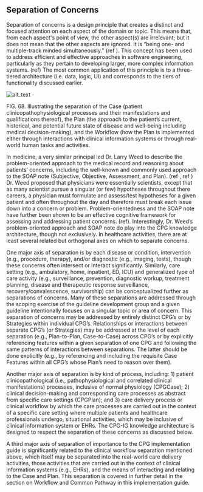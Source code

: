 
## **Separation of Concerns**

Separation of concerns is a design principle that creates a distinct and focused attention on each aspect of the domain or topic. This means that, from each aspect's point of view, the other aspect(s) are irrelevant; but it does not mean that the other aspects are ignored. It is “being one- and multiple-track minded simultaneously.”  (ref <!-- Dijkstra, Edsger W (1982). "On the role of scientific thought". Selected writings on Computing: A Personal Perspective. New York, NY, USA: Springer-Verlag. pp. 60–66. ISBN 0-387-90652-5.; Gossman, William; Lew, Valerie; Ghassemzadeh, Sassan (2019), "SOAP Notes", StatPearls, StatPearls Publishing, PMID 29489268 !--> ).  This concept has been used to address efficient and effective approaches in software engineering, particularly as they pertain to developing larger, more complex information systems. (ref)  The most common application of this principle is to a three-tiered architecture (i.e. data, logic, UI) and corresponds to the tiers of functionality discussed earlier.

![alt_text](images/CPG-12-01.png "image_tooltip")


FIG. 68. Illustrating the separation of the Case (patient clinicopathophysiological processes and their manifestations and qualifications thereof), the Plan (the approach to the patient’s current, historical, and potential future state of disease and well-being including medical decision-making), and the Workflow (how the Plan is implemented either through interactions with clinical information systems or through real-world human tasks and activities.

In medicine, a very similar principal led Dr. Larry Weed to describe the problem-oriented approach to the medical record and reasoning about patients’ concerns, including the well-known and commonly used approach to the SOAP note (Subjective, Objective, Assessment, and Plan). (ref <!-- Jaroudi, Sarah; Payne, J. Drew DO Remembering Lawrence Weed: A Pioneer of the SOAP Note, Academic Medicine: January 2019 - Volume 94 - Issue 1 - p 11 doi: 10.1097/ACM.0000000000002483 !-->, ref <!-- J Am Med Inform Assoc. 2014 Nov; 21(6): 964–968.
Published online 2014 May 28. doi: 10.1136/amiajnl-2014-002776 !-->)   Dr. Weed proposed that physicians were essentially scientists, except that as many scientist pursue a singular (or few) hypotheses throughout there careers, a physician must formulate and assess/test hypotheses for a given patient and often throughout the day and therefore must break each issue down into a concern or problem.  Problem-orientedness and the SOAP note have further been shown to be an effective cognitive framework for assessing and addressing patient concerns. (ref).  Interestingly, Dr. Weed’s problem-oriented approach and SOAP note do play into the CPG knowledge architecture, though not exclusively.  In healthcare activities, there are at least several related but orthogonal axes on which to separate concerns.

One major axis of separation is by each disease or condition, intervention (e.g., procedure, therapy), and/or diagnostic (e.g., imaging, tests), though these concerns often intersect or interact significantly. Similarly, care setting (e.g., ambulatory, home, inpatient, ED, ICU) and generalized type of care activity (e.g., surveillance, prevention, diagnostic workup, treatment planning, disease and therapeutic response surveillance, recovery/convalescence, survivorship) can be conceptualized further as  separations of concerns.  Many of these separations are addressed through the scoping exercise of the guideline development group and a given guideline intentionally focuses on a singular topic or area of concern. This separation of concerns may be addressed by entirely distinct CPG’s or by Strategies within individual CPG’s.  Relationships or interactions between separate CPG’s (or Strategies) may be addressed at the level of each separation (e.g., Plan-to-Plan, Case-to-Case) across CPG’s or by explicitly referencing features within a given separation of one CPG and following the same patterns of interactions between separations.  The latter should be done explicitly (e.g., by referencing and including the requisite Case Features within all CPG’s whose Plan’s need to reason over them).

Another major axis of separation is by kind of process, including: 1) patient clinicopathological (i.e., pathophysiological and correlated clinical manifestations) processes, inclusive of normal physiology (CPGCase); 2) clinical decision-making and corresponding care processes as abstract from specific care settings (CPGPlan); and 3) care delivery process or clinical workflow by which the care processes are carried out in the context of a specific care setting where multiple patients and healthcare professionals undergo, situational activities, which may be inclusive of clinical information system or EHRs.  The CPG-IG knowledge architecture is designed to respect the separation of these concerns as discussed below.

A third major axis of separation of importance to the CPG implementation guide is significantly related to the clinical workflow separation mentioned above, which itself may be separated into the real-world care delivery activities, those activities that are carried out in the context of clinical information systems (e.g., EHRs), and the means of interacting and relating to the Case and Plan.  This separation is covered in further detail in the section on Workflow and Common Pathway <!-- Link to 12.06 !--> in this implementation guide.
